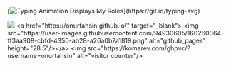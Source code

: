 [![Typing Animation Displays My Roles](https://readme-typing-svg.herokuapp.com?color=%2336BCF7&lines=Hello+I'm+Onur+Tahsin+KIZILAY;Welcome+to+my+Github+profile;I'm+Fullstack+Developer...;)](https://git.io/typing-svg)
<p align="center">


[![](https://img.shields.io/badge/linkedin-%230077B5.svg?&style=for-the-badge&logo=linkedin&logoColor=white)]([https://www.linkedin.com/in/yaser-demet-42731421b/](https://www.linkedin.com/in/onur-tahsin-k%C4%B1z%C4%B1lay/)) 
<a href="https://onurtahsin.github.io/" target="_blank"> <img src="https://user-images.githubusercontent.com/94930605/160260064-ff3aa908-cbfd-4350-ab28-a26a0b7a1819.png" alt="github_pages" height="28.5"/></a> <img src="https://komarev.com/ghpvc/?username=onurtahsin" alt="visitor counter"/>
